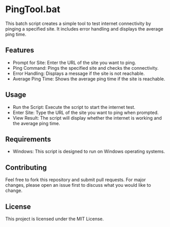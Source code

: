 # PingTool.bat
This batch script creates a simple tool to test internet connectivity by pinging a specified site. It includes error handling and displays the average ping time.
## Features
- Prompt for Site: Enter the URL of the site you want to ping.
- Ping Command: Pings the specified site and checks the connectivity.
- Error Handling: Displays a message if the site is not reachable.
- Average Ping Time: Shows the average ping time if the site is reachable.
## Usage
- Run the Script: Execute the script to start the internet test.
- Enter Site: Type the URL of the site you want to ping when prompted.
- View Result: The script will display whether the internet is working and the average ping time.
## Requirements
- Windows: This script is designed to run on Windows operating systems.
## Contributing
Feel free to fork this repository and submit pull requests. For major changes, please open an issue first to discuss what you would like to change.
## License
This project is licensed under the MIT License.
